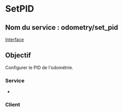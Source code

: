 ﻿# SetPID

## Nom du service : **odometry/set_pid**
[Interface](OdometrySetPid-Service-Interface.md)

## Objectif
Configurer le PID de l'odométrie.

### Service
- [](PCB-Odo-Interface-Node.md)

### Client
